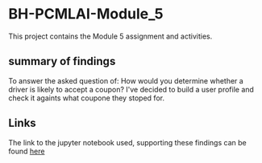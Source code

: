 # BH-PCMLAI-Module_5
This project contains the Module 5 assignment and activities.

## summary of findings
To answer the asked question of: How would you determine whether a driver is likely to accept a coupon? I've decided to build a user profile and check it againts what coupone they stoped for.

## Links
The link to the jupyter notebook used, supporting these findings can be found [here](https://github.com/hagayzamir/BH-PCMLAI-Module_5/blob/main/assignment_5_1_starter/prompt.ipynb)

